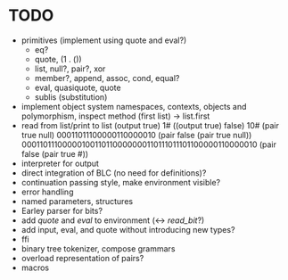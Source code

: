 TODO
====

* primitives (implement using quote and eval?)
    * eq?
    * quote, (1 . ())
    * list, null?, pair?, xor
    * member?, append, assoc, cond, equal?
    * eval, quasiquote, quote
    * sublis (substitution)
* implement object system 
  namespaces, contexts, objects and polymorphism, inspect method
  (first list) -> list.first
* read from list/print to list
  (output true)
  1#<output>
  ((output true) false)
  10#<output>
  (pair true null)
  00011011100000110000010
  (pair false (pair true null))
  00011011100000100110110000000110111011101100000110000010
  (pair false (pair true #<output>))
* interpreter for output
* direct integration of BLC (no need for definitions)?
* continuation passing style, make environment visible?
* error handling
* named parameters, structures
* Earley parser for bits?
* add *quote* and *eval* to environment (<-> *read\_bit*?)
* add input, eval, and quote without introducing new types?
* ffi
* binary tree tokenizer, compose grammars
* overload representation of pairs?
* macros
